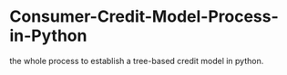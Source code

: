 # Consumer-Credit-Model-Process-in-Python
the whole process to establish a tree-based credit model in python.
